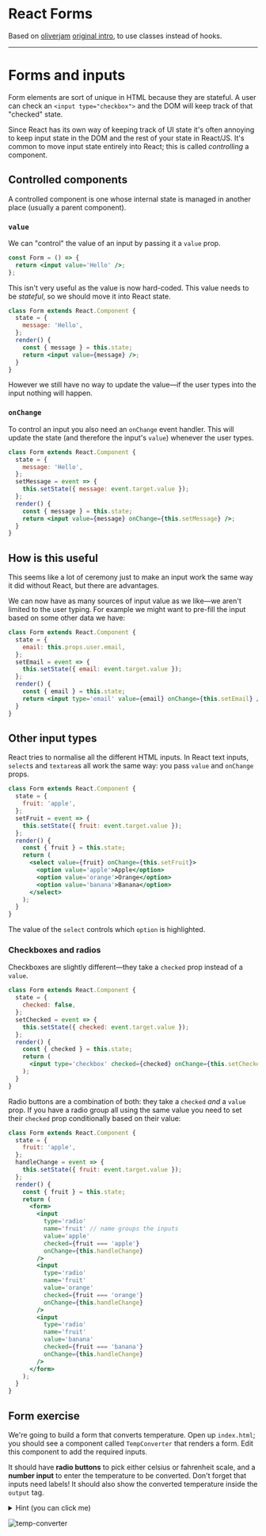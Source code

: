 # React Forms

Based on [oliverjam](https://github.com/oliverjam) [original intro](https://github.com/oliverjam/learn-react/tree/master/05-transform-the-form), to use classes instead of hooks.

---

# Forms and inputs

Form elements are sort of unique in HTML because they are stateful. A user can check an `<input type="checkbox">` and the DOM will keep track of that "checked" state.

Since React has its own way of keeping track of UI state it's often annoying to keep input state in the DOM and the rest of your state in React/JS. It's common to move input state entirely into React; this is called _controlling_ a component.

## Controlled components

A controlled component is one whose internal state is managed in another place (usually a parent component).

### `value`

We can "control" the value of an input by passing it a `value` prop.

```jsx
const Form = () => {
  return <input value='Hello' />;
};
```

This isn't very useful as the value is now hard-coded. This value needs to be _stateful_, so we should move it into React state.

```jsx
class Form extends React.Component {
  state = {
    message: 'Hello',
  };
  render() {
    const { message } = this.state;
    return <input value={message} />;
  }
}
```

However we still have no way to update the value—if the user types into the input nothing will happen.

### `onChange`

To control an input you also need an `onChange` event handler. This will update the state (and therefore the input's `value`) whenever the user types.

```jsx
class Form extends React.Component {
  state = {
    message: 'Hello',
  };
  setMessage = event => {
    this.setState({ message: event.target.value });
  };
  render() {
    const { message } = this.state;
    return <input value={message} onChange={this.setMessage} />;
  }
}
```

## How is this useful

This seems like a lot of ceremony just to make an input work the same way it did without React, but there are advantages.

We can now have as many sources of input value as we like—we aren't limited to the user typing. For example we might want to pre-fill the input based on some other data we have:

```jsx
class Form extends React.Component {
  state = {
    email: this.props.user.email,
  };
  setEmail = event => {
    this.setState({ email: event.target.value });
  };
  render() {
    const { email } = this.state;
    return <input type='email' value={email} onChange={this.setEmail} />;
  }
}
```

## Other input types

React tries to normalise all the different HTML inputs. In React text inputs, `select`s and `textarea`s all work the same way: you pass `value` and `onChange` props.

```jsx
class Form extends React.Component {
  state = {
    fruit: 'apple',
  };
  setFruit = event => {
    this.setState({ fruit: event.target.value });
  };
  render() {
    const { fruit } = this.state;
    return (
      <select value={fruit} onChange={this.setFruit}>
        <option value='apple'>Apple</option>
        <option value='orange'>Orange</option>
        <option value='banana'>Banana</option>
      </select>
    );
  }
}
```

The value of the `select` controls which `option` is highlighted.

### Checkboxes and radios

Checkboxes are slightly different—they take a `checked` prop instead of a `value`.

```jsx
class Form extends React.Component {
  state = {
    checked: false,
  };
  setChecked = event => {
    this.setState({ checked: event.target.value });
  };
  render() {
    const { checked } = this.state;
    return (
      <input type='checkbox' checked={checked} onChange={this.setChecked} />
    );
  }
}
```

Radio buttons are a combination of both: they take a `checked` _and_ a `value` prop. If you have a radio group all using the same value you need to set their `checked` prop conditionally based on their value:

```jsx
class Form extends React.Component {
  state = {
    fruit: 'apple',
  };
  handleChange = event => {
    this.setState({ fruit: event.target.value });
  };
  render() {
    const { fruit } = this.state;
    return (
      <form>
        <input
          type='radio'
          name='fruit' // name groups the inputs
          value='apple'
          checked={fruit === 'apple'}
          onChange={this.handleChange}
        />
        <input
          type='radio'
          name='fruit'
          value='orange'
          checked={fruit === 'orange'}
          onChange={this.handleChange}
        />
        <input
          type='radio'
          name='fruit'
          value='banana'
          checked={fruit === 'banana'}
          onChange={this.handleChange}
        />
      </form>
    );
  }
}
```

## Form exercise

We're going to build a form that converts temperature. Open up `index.html`; you should see a component called `TempConverter` that renders a form. Edit this component to add the required inputs.

It should have **radio buttons** to pick either celsius or fahrenheit scale, and a **number input** to enter the temperature to be converted. Don't forget that inputs need labels! It should also show the converted temperature inside the `output` tag.

   <details>
   <summary>
   Hint (you can click me)
   </summary>

Here are helper functions to do the temperature conversion:

```js
const celsiusToFahrenheit = c => Math.round((c * 9) / 5 + 32);
const fahrenheitToCelsius = f => Math.round(((f - 32) * 5) / 9);
```

   </details>

![temp-converter](https://user-images.githubusercontent.com/9408641/58381233-927bbd80-7fb2-11e9-8ea5-fd35972da658.gif)
